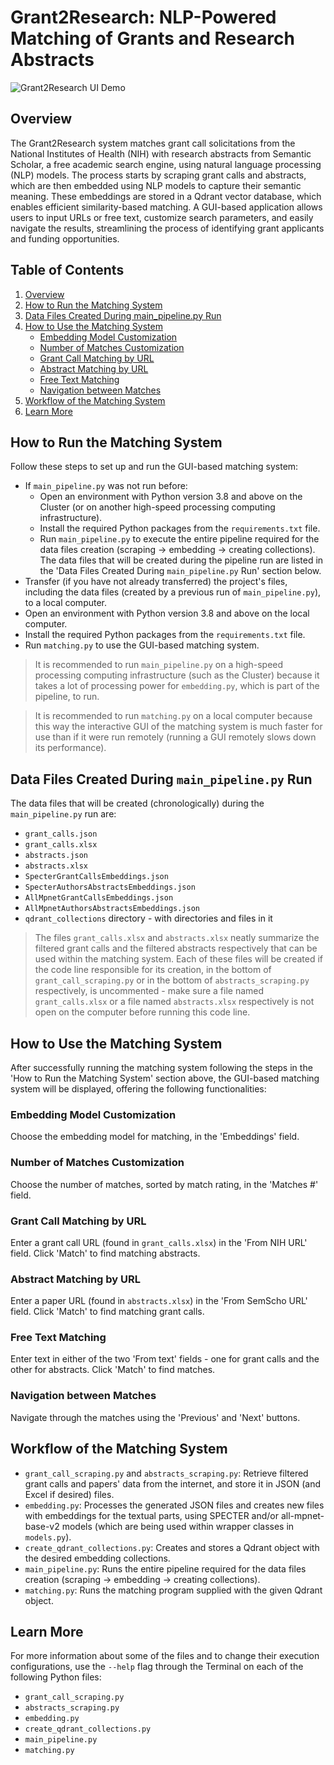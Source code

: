 # Grant2Research: NLP-Powered Matching of Grants and Research Abstracts

![Grant2Research UI Demo](media/grant2research_ui_demo.gif)

## Overview

The Grant2Research system matches grant call solicitations from
the National Institutes of Health (NIH) with research abstracts from Semantic
Scholar, a free academic search engine, using natural language processing (NLP)
models. The process starts by scraping grant calls and abstracts, which are
then embedded using NLP models to capture their semantic meaning. These
embeddings are stored in a Qdrant vector database, which enables efficient
similarity-based matching. A GUI-based application allows users to input URLs
or free text, customize search parameters, and easily navigate the results,
streamlining the process of identifying grant applicants and funding
opportunities.

## Table of Contents

1. [Overview](#overview)
2. [How to Run the Matching System](#how-to-run-the-matching-system)
3. [Data Files Created During main_pipeline.py Run](#data-files-created-during-main_pipelinepy-run)
4. [How to Use the Matching System](#how-to-use-the-matching-system)
    - [Embedding Model Customization](#embedding-model-customization)
    - [Number of Matches Customization](#number-of-matches-customization)
    - [Grant Call Matching by URL](#grant-call-matching-by-url)
    - [Abstract Matching by URL](#abstract-matching-by-url)
    - [Free Text Matching](#free-text-matching)
    - [Navigation between Matches](#navigation-between-matches)
5. [Workflow of the Matching System](#workflow-of-the-matching-system)
6. [Learn More](#learn-more)

## How to Run the Matching System

Follow these steps to set up and run the GUI-based matching system:

- If `main_pipeline.py` was not run before:
    - Open an environment with Python version 3.8 and above on the Cluster (or
      on another high-speed processing computing infrastructure).
    - Install the required Python packages from the `requirements.txt` file.
    - Run `main_pipeline.py` to execute the entire pipeline required for the
      data files creation (scraping -> embedding -> creating collections). The
      data files that will be created during the pipeline run are listed in
      the 'Data Files Created During `main_pipeline.py` Run' section below.
- Transfer (if you have not already transferred) the project's files, including
  the data files (created by a previous run of `main_pipeline.py`), to a local
  computer.
- Open an environment with Python version 3.8 and above on the local computer.
- Install the required Python packages from the `requirements.txt` file.
- Run `matching.py` to use the GUI-based matching system.

> It is recommended to run `main_pipeline.py` on a high-speed processing
> computing infrastructure (such as the Cluster) because it takes a lot of
> processing power for `embedding.py`, which is part of the pipeline, to run.

> It is recommended to run `matching.py` on a local computer because this way
> the interactive GUI of the matching system is much faster for use than if it
> were run remotely (running a GUI remotely slows down its performance).

## Data Files Created During `main_pipeline.py` Run

The data files that will be created (chronologically) during
the `main_pipeline.py` run are:

- `grant_calls.json`
- `grant_calls.xlsx`
- `abstracts.json`
- `abstracts.xlsx`
- `SpecterGrantCallsEmbeddings.json`
- `SpecterAuthorsAbstractsEmbeddings.json`
- `AllMpnetGrantCallsEmbeddings.json`
- `AllMpnetAuthorsAbstractsEmbeddings.json`
- `qdrant_collections` directory - with directories and files in it

> The files `grant_calls.xlsx` and `abstracts.xlsx` neatly summarize the
> filtered grant calls and the filtered abstracts respectively that can be used
> within the matching system. Each of these files will be created if the code
> line responsible for its creation, in the bottom of `grant_call_scraping.py`
> or
> in the bottom of `abstracts_scraping.py` respectively, is uncommented - make
> sure a file named `grant_calls.xlsx` or a file named `abstracts.xlsx`
> respectively is not open on the computer before running this code line.

## How to Use the Matching System

After successfully running the matching system following the steps in the 'How
to Run the Matching System' section above, the GUI-based matching system will
be displayed, offering the following functionalities:

### Embedding Model Customization

Choose the embedding model for matching, in the 'Embeddings' field.

### Number of Matches Customization

Choose the number of matches, sorted by match rating, in the 'Matches #' field.

### Grant Call Matching by URL

Enter a grant call URL (found in `grant_calls.xlsx`) in the 'From NIH URL'
field. Click 'Match' to find matching abstracts.

### Abstract Matching by URL

Enter a paper URL (found in `abstracts.xlsx`) in the 'From SemScho URL' field.
Click 'Match' to find matching grant calls.

### Free Text Matching

Enter text in either of the two 'From text' fields - one for grant calls and
the other for abstracts. Click 'Match' to find matches.

### Navigation between Matches

Navigate through the matches using the 'Previous' and 'Next' buttons.

## Workflow of the Matching System

- `grant_call_scraping.py` and `abstracts_scraping.py`: Retrieve filtered grant
  calls and papers' data from the internet, and store it in JSON (and Excel if
  desired) files.
- `embedding.py`: Processes the generated JSON files and creates new files with
  embeddings for the textual parts, using SPECTER and/or all-mpnet-base-v2
  models (which are being used within wrapper classes in `models.py`).
- `create_qdrant_collections.py`: Creates and stores a Qdrant object with the
  desired embedding collections.
- `main_pipeline.py`: Runs the entire pipeline required for the data files
  creation (scraping -> embedding -> creating collections).
- `matching.py`: Runs the matching program supplied with the given Qdrant
  object.

## Learn More

For more information about some of the files and to change their execution
configurations, use the `--help` flag through the Terminal on each of the
following Python files:

- `grant_call_scraping.py`
- `abstracts_scraping.py`
- `embedding.py`
- `create_qdrant_collections.py`
- `main_pipeline.py`
- `matching.py`
